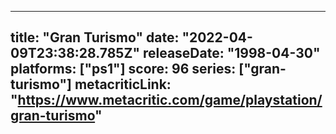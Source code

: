 
---
title: "Gran Turismo"
date: "2022-04-09T23:38:28.785Z"
releaseDate: "1998-04-30"
platforms: ["ps1"]
score: 96
series: ["gran-turismo"]
metacriticLink: "https://www.metacritic.com/game/playstation/gran-turismo"
---
